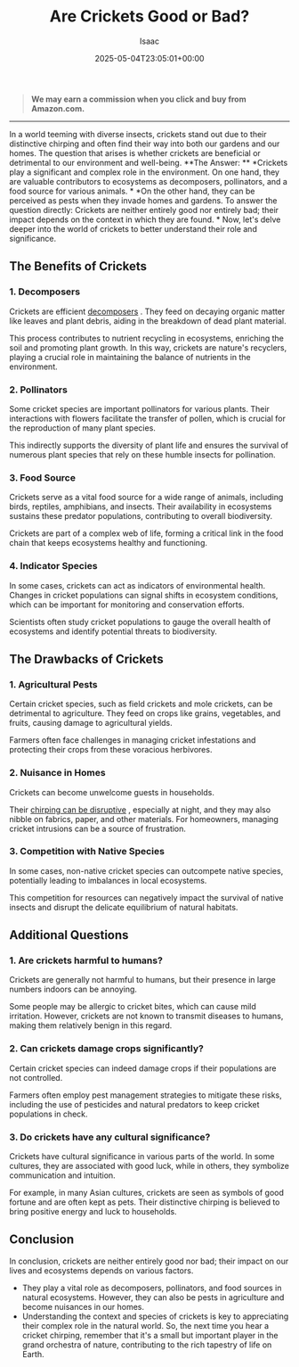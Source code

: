 ﻿---
author: Isaac
layout: post
title: Are Crickets Good or Bad?
date: '2025-05-04T23:05:01+00:00'
categories:
- Crickets
- Guide
tags: []
slug: /are-crickets-good-or-bad/
lastmod: 2025-05-07T12:21:23+03:00
---
> **We may earn a commission when you click and buy from Amazon.com.**
>

---
In a world teeming with diverse insects, crickets stand out due to their distinctive chirping and often find their way into both our gardens and our homes. The question that arises is whether crickets are beneficial or detrimental to our environment and well-being.
**The Answer: **
*Crickets play a significant and complex role in the environment. On one hand, they are valuable contributors to ecosystems as decomposers, pollinators, and a food source for various animals. *
*On the other hand, they can be perceived as pests when they invade homes and gardens. To answer the question directly: Crickets are neither entirely good nor entirely bad; their impact depends on the context in which they are found. *
Now, let's delve deeper into the world of crickets to better understand their role and significance.
## The Benefits of Crickets
### 1. Decomposers
Crickets are efficient
[decomposers](https://pestpolicy.com/are-crickets-decomposers/)
. They feed on decaying organic matter like leaves and plant debris, aiding in the breakdown of dead plant material.

This process contributes to nutrient recycling in ecosystems, enriching the soil and promoting plant growth. In this way, crickets are nature's recyclers, playing a crucial role in maintaining the balance of nutrients in the environment.
### 2. Pollinators
Some cricket species are important pollinators for various plants. Their interactions with flowers facilitate the transfer of pollen, which is crucial for the reproduction of many plant species.

This indirectly supports the diversity of plant life and ensures the survival of numerous plant species that rely on these humble insects for pollination.
### 3. Food Source
Crickets serve as a vital food source for a wide range of animals, including birds, reptiles, amphibians, and insects. Their availability in ecosystems sustains these predator populations, contributing to overall biodiversity.

Crickets are part of a complex web of life, forming a critical link in the food chain that keeps ecosystems healthy and functioning.
### 4. Indicator Species
In some cases, crickets can act as indicators of environmental health. Changes in cricket populations can signal shifts in ecosystem conditions, which can be important for monitoring and conservation efforts.

Scientists often study cricket populations to gauge the overall health of ecosystems and identify potential threats to biodiversity.
## The Drawbacks of Crickets
### 1. Agricultural Pests
Certain cricket species, such as field crickets and mole crickets, can be detrimental to agriculture. They feed on crops like grains, vegetables, and fruits, causing damage to agricultural yields.

Farmers often face challenges in managing cricket infestations and protecting their crops from these voracious herbivores.
### 2. Nuisance in Homes
Crickets can become unwelcome guests in households.

Their
[chirping can be disruptive](https://pestpolicy.com/how-to-get-rid-of-crickets-outside/)
, especially at night, and they may also nibble on fabrics, paper, and other materials. For homeowners, managing cricket intrusions can be a source of frustration.
### 3. Competition with Native Species
In some cases, non-native cricket species can outcompete native species, potentially leading to imbalances in local ecosystems.

This competition for resources can negatively impact the survival of native insects and disrupt the delicate equilibrium of natural habitats.
## Additional Questions
### 1. Are crickets harmful to humans?
Crickets are generally not harmful to humans, but their presence in large numbers indoors can be annoying.

Some people may be allergic to cricket bites, which can cause mild irritation. However, crickets are not known to transmit diseases to humans, making them relatively benign in this regard.
### 2. Can crickets damage crops significantly?
Certain cricket species can indeed damage crops if their populations are not controlled.

Farmers often employ pest management strategies to mitigate these risks, including the use of pesticides and natural predators to keep cricket populations in check.
### 3. Do crickets have any cultural significance?
Crickets have cultural significance in various parts of the world. In some cultures, they are associated with good luck, while in others, they symbolize communication and intuition.

For example, in many Asian cultures, crickets are seen as symbols of good fortune and are often kept as pets. Their distinctive chirping is believed to bring positive energy and luck to households.
## Conclusion
In conclusion, crickets are neither entirely good nor bad; their impact on our lives and ecosystems depends on various factors.
- They play a vital role as decomposers, pollinators, and food sources in natural ecosystems. However, they can also be pests in agriculture and become nuisances in our homes.
- Understanding the context and species of crickets is key to appreciating their complex role in the natural world.
So, the next time you hear a cricket chirping, remember that it's a small but important player in the grand orchestra of nature, contributing to the rich tapestry of life on Earth.